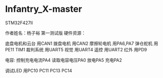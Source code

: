 # Infantry_X-master
 STM32F427II

作者姓名：杨子裕
第一测试版
硬件资源：

底盘电机和云台  		用CAN1
拨盘电机           	 	用CAN2
摩擦轮电机         		用PA6,PA7
弹仓舵机            	用PE11 TIM1
裁判系统            	用UART5
视觉                   	用UART4
遥控	        		用UART2
红外 	        		用PD9

电容: 	       			控制充电电流PA4 
						读取电容电压PA0 
						放电PA5 
						充电PA2

调试LED            	用PC10 PC11 PC13 PC14